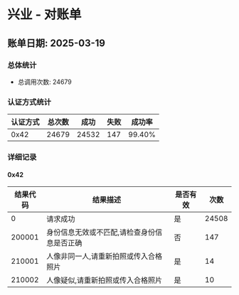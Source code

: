 # 兴业 - 对账单

## 账单日期: 2025-03-19

### 总体统计

- 总调用次数: 24679

### 认证方式统计

| 认证方式 | 总次数 | 成功 | 失败 | 成功率 |
|---------|--------|------|------|--------|
| 0x42 | 24679 | 24532 | 147 | 99.40% |

### 详细记录


#### 0x42

| 结果代码 | 结果描述 | 是否有效 | 次数 |
|----------|----------|----------|------|
| 0 | 请求成功 | 是 | 24508 |
| 200001 | 身份信息无效或不匹配,请检查身份信息是否正确 | 否 | 147 |
| 210001 | 人像非同一人,请重新拍照或传入合格照片 | 是 | 14 |
| 210002 | 人像疑似,请重新拍照或传入合格照片 | 是 | 10 |

